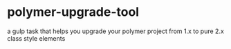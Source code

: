 # polymer-upgrade-tool
a gulp task that helps you upgrade your polymer project from 1.x to pure 2.x class style elements
